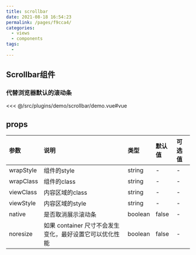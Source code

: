 ```yaml
---
title: scrollbar
date: 2021-08-18 16:54:23
permalink: /pages/f9cca4/
categories:
  - views
  - components
tags:
  - 
---
```

## Scrollbar组件

### 代替浏览器默认的滚动条

<InitDemoBlock>
  <scrollbar-demo/>
</InitDemoBlock>

<<< @/src/plugins/demo/scrollbar/demo.vue#vue



## props

参数	| 说明	| 类型	| 默认值	| 可选值
:--- | :---| :--- | :--- | :---
wrapStyle | 组件的style | string | - | -
wrapClass | 组件的class | string | - | -
viewClass | 内容区域的class | string | - | -
viewStyle | 内容区域的style | string | - | -
native | 是否取消展示滚动条 | boolean | false | -
noresize | 如果 container 尺寸不会发生变化，最好设置它可以优化性能 | boolean | false | -
